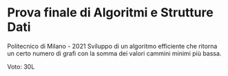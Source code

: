# Prova finale di Algoritmi e Strutture Dati 
Politecnico di Milano - 2021
Sviluppo di un algoritmo efficiente che ritorna un certo numero di grafi con la somma dei valori cammini
minimi più bassa.

Voto: 30L
